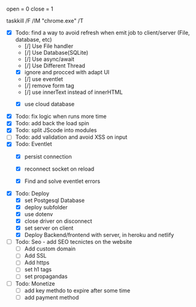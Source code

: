 open = 0
close = 1

taskkill /F /IM "chrome.exe" /T

- [x] Todo: find a way to avoid refresh when emit job to client/server (File, database, etc)
    - [/] Use File handler
    - [/] Use Database(SQLite)
    - [/] Use async/await
    - [/] Use Different Thread
    - [x] ignore and procced with adapt UI
    - [/] use eventlet
    - [/] remove form tag
    - [/] use innerText instead of innerHTML
    - [x] use cloud database


- [x] Todo: fix logic when runs more time
- [x] Todo: add back the load spin
- [x] Todo: split JScode into modules
- [ ] Todo: add validation and avoid XSS on input
- [x] Todo: Eventlet
    - [x] persist connection
    - [x] reconnect socket on reload
    - [x] Find and solve eventlet errors


- [x] Todo: Deploy
    - [x] set Postgesql Database
    - [x] deploy subfolder
    - [x] use dotenv
    - [x] close driver on disconnect
    - [x] set server on client
    - [x] Deploy Backend/frontend with server, in heroku and netlify

- [ ] Todo: Seo - add SEO tecnictes on the website
    - [ ] Add custom domain
    - [ ] Add SSL
    - [ ] Add https
    - [ ] set h1 tags
    - [ ] set propagandas

- [ ] Todo: Monetize
    - [ ] add key methdo to expire after some time
    - [ ] add payment method